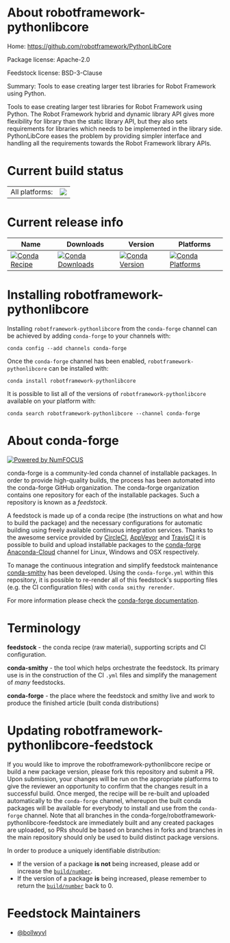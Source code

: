 About robotframework-pythonlibcore
==================================

Home: https://github.com/robotframework/PythonLibCore

Package license: Apache-2.0

Feedstock license: BSD-3-Clause

Summary: Tools to ease creating larger test libraries for Robot Framework using Python.

Tools to ease creating larger test libraries for Robot Framework using Python.
The Robot Framework hybrid and dynamic library API gives more flexibility for
library than the static library API, but they also sets requirements for
libraries which needs to be implemented in the library side. PythonLibCore
eases the problem by providing simpler interface and handling all the
requirements towards the Robot Framework library APIs.

Current build status
====================


<table><tr><td>All platforms:</td>
    <td>
      <a href="https://dev.azure.com/conda-forge/feedstock-builds/_build/latest?definitionId=10352&branchName=master">
        <img src="https://dev.azure.com/conda-forge/feedstock-builds/_apis/build/status/robotframework-pythonlibcore-feedstock?branchName=master">
      </a>
    </td>
  </tr>
</table>

Current release info
====================

| Name | Downloads | Version | Platforms |
| --- | --- | --- | --- |
| [![Conda Recipe](https://img.shields.io/badge/recipe-robotframework--pythonlibcore-green.svg)](https://anaconda.org/conda-forge/robotframework-pythonlibcore) | [![Conda Downloads](https://img.shields.io/conda/dn/conda-forge/robotframework-pythonlibcore.svg)](https://anaconda.org/conda-forge/robotframework-pythonlibcore) | [![Conda Version](https://img.shields.io/conda/vn/conda-forge/robotframework-pythonlibcore.svg)](https://anaconda.org/conda-forge/robotframework-pythonlibcore) | [![Conda Platforms](https://img.shields.io/conda/pn/conda-forge/robotframework-pythonlibcore.svg)](https://anaconda.org/conda-forge/robotframework-pythonlibcore) |

Installing robotframework-pythonlibcore
=======================================

Installing `robotframework-pythonlibcore` from the `conda-forge` channel can be achieved by adding `conda-forge` to your channels with:

```
conda config --add channels conda-forge
```

Once the `conda-forge` channel has been enabled, `robotframework-pythonlibcore` can be installed with:

```
conda install robotframework-pythonlibcore
```

It is possible to list all of the versions of `robotframework-pythonlibcore` available on your platform with:

```
conda search robotframework-pythonlibcore --channel conda-forge
```


About conda-forge
=================

[![Powered by NumFOCUS](https://img.shields.io/badge/powered%20by-NumFOCUS-orange.svg?style=flat&colorA=E1523D&colorB=007D8A)](http://numfocus.org)

conda-forge is a community-led conda channel of installable packages.
In order to provide high-quality builds, the process has been automated into the
conda-forge GitHub organization. The conda-forge organization contains one repository
for each of the installable packages. Such a repository is known as a *feedstock*.

A feedstock is made up of a conda recipe (the instructions on what and how to build
the package) and the necessary configurations for automatic building using freely
available continuous integration services. Thanks to the awesome service provided by
[CircleCI](https://circleci.com/), [AppVeyor](https://www.appveyor.com/)
and [TravisCI](https://travis-ci.com/) it is possible to build and upload installable
packages to the [conda-forge](https://anaconda.org/conda-forge)
[Anaconda-Cloud](https://anaconda.org/) channel for Linux, Windows and OSX respectively.

To manage the continuous integration and simplify feedstock maintenance
[conda-smithy](https://github.com/conda-forge/conda-smithy) has been developed.
Using the ``conda-forge.yml`` within this repository, it is possible to re-render all of
this feedstock's supporting files (e.g. the CI configuration files) with ``conda smithy rerender``.

For more information please check the [conda-forge documentation](https://conda-forge.org/docs/).

Terminology
===========

**feedstock** - the conda recipe (raw material), supporting scripts and CI configuration.

**conda-smithy** - the tool which helps orchestrate the feedstock.
                   Its primary use is in the construction of the CI ``.yml`` files
                   and simplify the management of *many* feedstocks.

**conda-forge** - the place where the feedstock and smithy live and work to
                  produce the finished article (built conda distributions)


Updating robotframework-pythonlibcore-feedstock
===============================================

If you would like to improve the robotframework-pythonlibcore recipe or build a new
package version, please fork this repository and submit a PR. Upon submission,
your changes will be run on the appropriate platforms to give the reviewer an
opportunity to confirm that the changes result in a successful build. Once
merged, the recipe will be re-built and uploaded automatically to the
`conda-forge` channel, whereupon the built conda packages will be available for
everybody to install and use from the `conda-forge` channel.
Note that all branches in the conda-forge/robotframework-pythonlibcore-feedstock are
immediately built and any created packages are uploaded, so PRs should be based
on branches in forks and branches in the main repository should only be used to
build distinct package versions.

In order to produce a uniquely identifiable distribution:
 * If the version of a package **is not** being increased, please add or increase
   the [``build/number``](https://conda.io/docs/user-guide/tasks/build-packages/define-metadata.html#build-number-and-string).
 * If the version of a package **is** being increased, please remember to return
   the [``build/number``](https://conda.io/docs/user-guide/tasks/build-packages/define-metadata.html#build-number-and-string)
   back to 0.

Feedstock Maintainers
=====================

* [@bollwyvl](https://github.com/bollwyvl/)

